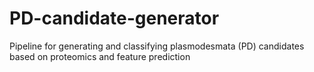 # PD-candidate-generator
Pipeline for generating and classifying plasmodesmata (PD) candidates based on proteomics and feature prediction
